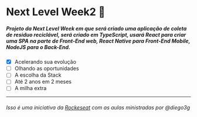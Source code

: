 # Next Level Week2 :rocket:

##### Projeto da Next Level Week em que será criado uma aplicação de coleta de residuo reciclável, será criado em TypeScript, usará React para criar uma SPA na parte de Front-End web, React Native para Front-End Mobile, NodeJS para o Back-End.

- [x] Acelerando sua evolução
- [ ] Olhando as oportunidades
- [ ] A escolha da Stack
- [ ] Até 2 anos em 2 meses
- [ ] A milha extra

---
###### Isso é uma iniciativa da [Rockeseat](https://rocketseat.com.br/) com as aulas ministradas por @diego3g